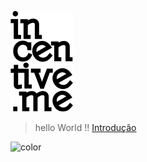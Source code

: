 <!-- background image -->
![](./assets/imgs/cover-logo.png)

> hello World !!
[Introdução](/README?id=introdução)

<!-- background color -->

![color](#f0f0f0)



